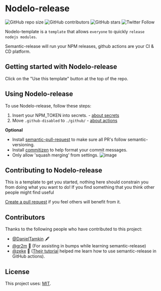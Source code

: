 # Nodelo-release

<!--- These are examples. See https://shields.io for others or to customize this set of shields. You might want to include dependencies, project status and licence info here --->
![GitHub repo size](https://img.shields.io/github/repo-size/DanielTamkin/nodelo-release)
![GitHub contributors](https://img.shields.io/github/contributors/DanielTamkin/nodelo-release)
![GitHub stars](https://img.shields.io/github/stars/DanielTamkin/nodelo-release?style=social)
![Twitter Follow](https://img.shields.io/twitter/follow/CodeHands?style=social)

Nodelo-template is a `template` that allows `everyone` to quickly `release nodejs modules`.

Semantic-release will run your NPM releases, github actions are your CI & CD platform. 

## Getting started with Nodelo-release

Click on the "Use this template" button at the top of the repo.

## Using Nodelo-release

To use Nodelo-release, follow these steps:
1. Insert your NPM_TOKEN into secrets.  - [about secrets](https://docs.github.com/en/actions/configuring-and-managing-workflows/creating-and-storing-encrypted-secrets)
1. Move `.github-disabled` to `./github/` - [about actions](https://docs.github.com/en/actions)

**Optional**
- Install [semantic-pull-request](https://github.com/apps/semantic-pull-requests) to make sure all PR's follow semantic-versioning.
- Install [commitizen](https://github.com/commitizen/cz-cli) to help format your commit messages.
- Only allow 'squash merging' from settings. ![image](https://user-images.githubusercontent.com/9532762/89750815-255b2780-da93-11ea-8d20-8b42100d2a0b.png)

## Contributing to Nodelo-release

This is a template to get you started, nothing here should constrain you from doing what you want to do! If you find something that you think other people might find useful 

[Create a pull request](https://help.github.com/en/github/collaborating-with-issues-and-pull-requests/creating-a-pull-request) if you feel others will benefit from it.

## Contributors

Thanks to the following people who have contributed to this project:

* [@DanielTamkin](https://github.com/DanielTamkin) 🖋 
* [@gr2m](https://github.com/gr2m) 🔧 (For assisting in bumps while learning semantic-release)
* [@zeke](https://github.com/zeke) 📖 ([Their tutorial](https://github.com/zeke/semantic-release-with-github-actions) helped me learn how to use semantic-release in GitHub actions).


## License

This project uses: [MIT](https://choosealicense.com/licenses/mit/).
